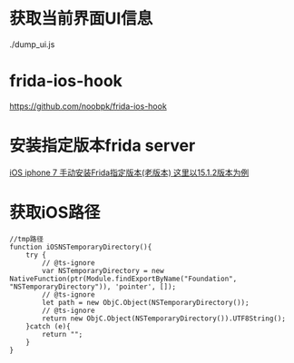 # 获取当前界面UI信息
./dump_ui.js
# frida-ios-hook
https://github.com/noobpk/frida-ios-hook

# 安装指定版本frida server
[iOS iphone 7 手动安装Frida指定版本(老版本) 这里以15.1.2版本为例](https://blog.csdn.net/qq_26914291/article/details/129031855)

# 获取iOS路径
```oc
//tmp路径
function iOSNSTemporaryDirectory(){
    try {
        // @ts-ignore
        var NSTemporaryDirectory = new NativeFunction(ptr(Module.findExportByName("Foundation", "NSTemporaryDirectory")), 'pointer', []);
        // @ts-ignore
        let path = new ObjC.Object(NSTemporaryDirectory());
        // @ts-ignore
        return new ObjC.Object(NSTemporaryDirectory()).UTF8String();
    }catch (e){
        return "";
    }
}
```
